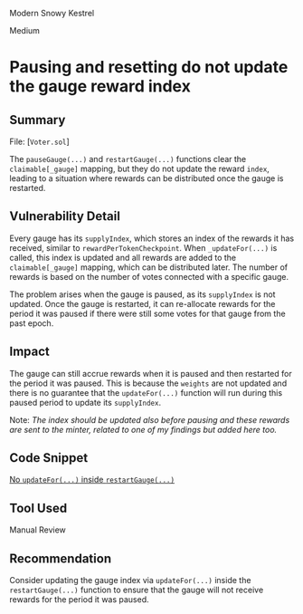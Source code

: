 Modern Snowy Kestrel

Medium

# Pausing and resetting do not update the gauge reward index

## Summary
File: [`Voter.sol`]

The `pauseGauge(...)` and `restartGauge(...)` functions clear the `claimable[_gauge]` mapping, but they do not update the reward `index`, leading to a situation where rewards can be distributed once the gauge is restarted.

## Vulnerability Detail
Every gauge has its `supplyIndex`, which stores an index of the rewards it has received, similar to `rewardPerTokenCheckpoint`. When `_updateFor(...)` is called, this index is updated and all rewards are added to the `claimable[_gauge]` mapping, which can be distributed later. The number of rewards is based on the number of votes connected with a specific gauge.

The problem arises when the gauge is paused, as its `supplyIndex` is not updated. Once the gauge is restarted, it can re-allocate rewards for the period it was paused if there were still some votes for that gauge from the past epoch.

## Impact
The gauge can still accrue rewards when it is paused and then restarted for the period it was paused. This is because the `weights` are not updated and there is no guarantee that the `updateFor(...)` function will run during this paused period to update its `supplyIndex`.

Note: *The index should be updated also before pausing and these rewards are sent to the minter, related to one of my findings but added here too.*

## Code Snippet
[No `updateFor(...)` inside `restartGauge(...)`](https://github.com/sherlock-audit/2024-06-velocimeter/blob/63818925987a5115a80eff4bd12578146a844cfd/v4-contracts/contracts/Voter.sol#L394-L405)

## Tool Used
Manual Review

## Recommendation
Consider updating the gauge index via `updateFor(...)` inside the `restartGauge(...)` function to ensure that the gauge will not receive rewards for the period it was paused.
